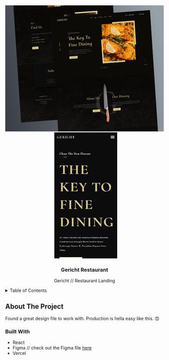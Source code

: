 <a name="readme-top"></a>
<!-- PROJECT LOGO -->
<br />
<div align="center">
    <img src="images/gerichtsplash.png" alt="Splash" width="600" height="400">
    &nbsp;
    <img src="images/gerichtsplashmobile.png" alt="Splash" width="200" height="400">
</div>
<div align="center">
<h3 align="center">Gericht Restaurant</h3>
  <p align="center">
    Gericht // Restaurant Landing
    <br />
  </p>
</div>



<!-- TABLE OF CONTENTS -->
<details>
  <summary>Table of Contents</summary>
  <ol>
    <li>
      <a href="#about-the-project">About The Project</a>
      <ul>
        <li><a href="#built-with">Built With</a></li>
      </ul>
    </li>
  </ol>
</details>



<!-- ABOUT THE PROJECT -->
## About The Project
Found a great design file to work with. Production is hella easy like this. 😍

### Built With
* React
* Figma // check out the Figma file <a href="https://www.figma.com/file/0o6OcrTR29K53PMnEfD55K/restaurantGericht?node-id=0%3A1&t=cR0kTshxjbnjoME1-1">here</a> 
* Vercel
